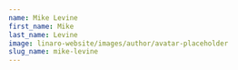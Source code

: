 ```yaml
---
name: Mike Levine
first_name: Mike
last_name: Levine
image: linaro-website/images/author/avatar-placeholder
slug_name: mike-levine
---
```


